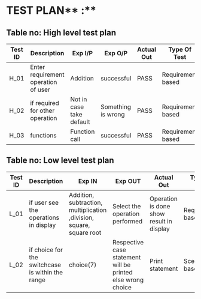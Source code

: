 # **TEST PLAN**** :**

## **Table no: High level test plan**

| **Test ID** | **Description** | **Exp I/P** | **Exp O/P** | **Actual Out** | **Type Of Test** |
| --- | --- | --- | --- | --- | --- |
| H\_01 | Enter requirement operation of user | Addition | successful | PASS | Requirement based |
| H\_02 | if required for other operation | Not in case take default | Something is wrong | PASS | Requirement based |
| H\_03 | functions | Function call | successful | PASS | Requirement based |

## **Table no: Low level test plan**

| **Test ID** | **Description** | **Exp IN** | **Exp OUT** | **Actual Out** | **Type Of Test** |
| --- | --- | --- | --- | --- | --- |
| L\_01 | if user see the operations in display | Addition, subtraction, multiplication ,division, square, square root | Select the operation performed | Operation is done show result in display | Requirement based |
| L\_02 | if choice for the switchcase is within the range | choice(7) | Respective case statement will be printed else wrong choice | Print statement | Scenario based |
